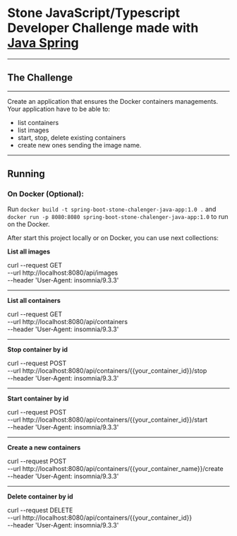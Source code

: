 <h1> Stone JavaScript/Typescript Developer Challenge made with <u>Java Spring</u></h1> 
<hr>
<h2> The Challenge </h2>
<hr>

Create an application that ensures the Docker containers managements. Your application have to be able to: 
 - list containers
 - list images
 - start, stop, delete existing containers
 - create new ones sending the image name.
<hr>
<h2> Running </h2>

### On Docker (Optional):
Run ``` docker build -t spring-boot-stone-chalenger-java-app:1.0 . ``` and ``` docker run -p 8080:8080 spring-boot-stone-chalenger-java-app:1.0``` to run on the Docker.

<p> After start this project locally or on Docker, you can use next collections: </p>

<b>List all images</b>

curl --request GET \
--url http://localhost:8080/api/images \
--header 'User-Agent: insomnia/9.3.3'

<hr>

<b>List all containers</b>

curl --request GET \
--url http://localhost:8080/api/containers \
--header 'User-Agent: insomnia/9.3.3'

<hr>

<b>Stop container by id</b>

curl --request POST \
--url http://localhost:8080/api/containers/{{your_container_id}}/stop \
--header 'User-Agent: insomnia/9.3.3'

<hr>

<b>Start container by id</b>

curl --request POST \
--url http://localhost:8080/api/containers/{{your_container_id}}/start \
--header 'User-Agent: insomnia/9.3.3'

<hr>

<b>Create a new containers</b>

curl --request POST \
--url http://localhost:8080/api/containers/{{your_container_name}}/create \
--header 'User-Agent: insomnia/9.3.3'

<hr>

<b>Delete container by id</b>

curl --request DELETE \
--url http://localhost:8080/api/containers/{{your_container_id}} \
--header 'User-Agent: insomnia/9.3.3'